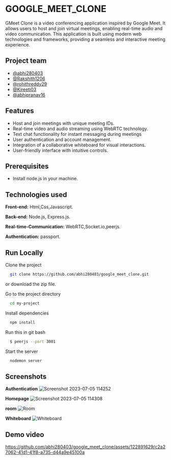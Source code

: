 
# GOOGLE_MEET_CLONE

GMeet Clone is a video conferencing application inspired by Google Meet. It allows users to host and join virtual meetings, enabling real-time audio and video communication. This application is built using modern web technologies and frameworks, providing a seamless and interactive meeting experience.



## Project team
- [@abhi280403](https://github.com/abhi280403)
- [@Rakshith1206](https://github.com/Rakshith1206)
- [@rohithreddy29](https://github.com/rohithreddy29)
- [@Kireeti03](https://github.com/Kireeti03)
- [@abhipranav16](https://github.com/abhipranav16)


## Features

- Host and join meetings with unique meeting IDs.
- Real-time video and audio streaming using WebRTC technology.
- Text chat functionality for instant messaging during meetings
- User authentication and account management.
- Integration of a collaborative whiteboard for visual interactions.
- User-friendly interface with intuitive controls.


## Prerequisites
- Install node.js in your machine.
## Technologies used

**Front-end:** Html,Css,Javascript.

**Back-end:** Node.js, Express.js.

**Real-time-Communication:** WebRTC,Socket.io,peerjs.

**Authentication:** passport.
## Run Locally

Clone the project

```bash
  git clone https://github.com/abhi280403/google_meet_clone.git
```
or download the zip file.

Go to the project directory

```bash
  cd my-project
```

Install dependencies

```bash
  npm install
```
Run this in git bash
```bash
  $ peerjs --port 3001
```
Start the server

```bash
  nodemon server
```

## Screenshots

**Authentication**
![Screenshot 2023-07-05 114252](https://github.com/abhi280403/google_meet_clone/assets/122891629/70018b39-b5e5-4e65-ba40-4a06402756a5)

**Homepage**
![Screenshot 2023-07-05 114308](https://github.com/abhi280403/google_meet_clone/assets/122891629/c375d8b6-d093-45ef-8608-373ea66d794f)

**room**
![Room](https://github.com/abhi280403/google_meet_clone/assets/122891629/49efd0d2-24ae-43e7-8a70-cb775acdf9dc)



**Whiteboard**
![Whiteboard](https://github.com/abhi280403/google_meet_clone/assets/122891629/cb83c370-3919-4ca6-bba6-b55f3ed37bbe)


## Demo video


https://github.com/abhi280403/google_meet_clone/assets/122891629/c2a27062-41d1-41f8-a735-d44a9e45100a





